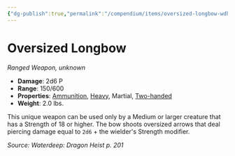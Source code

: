 ```yaml
---
{"dg-publish":true,"permalink":"/compendium/items/oversized-longbow-wdh/","tags":["compendium/src/5e/wdh","item/property/ammunition","item/property/heavy","item/property/martial","item/property/two-handed","item/rarity/unknown","item/weapon/martial/ranged"]}
---
```


# Oversized Longbow
*Ranged Weapon, unknown*  

- **Damage**: 2d6 P
- **Range**: 150/600
- **Properties**: [Ammunition](rules/item-properties.md#Ammunition), [Heavy](rules/item-properties.md#Heavy), Martial, [Two-handed](rules/item-properties.md#Two-handed)
- **Weight**: 2.0 lbs.

This unique weapon can be used only by a Medium or larger creature that has a Strength of 18 or higher. The bow shoots oversized arrows that deal piercing damage equal to `2d6` + the wielder's Strength modifier.

*Source: Waterdeep: Dragon Heist p. 201*